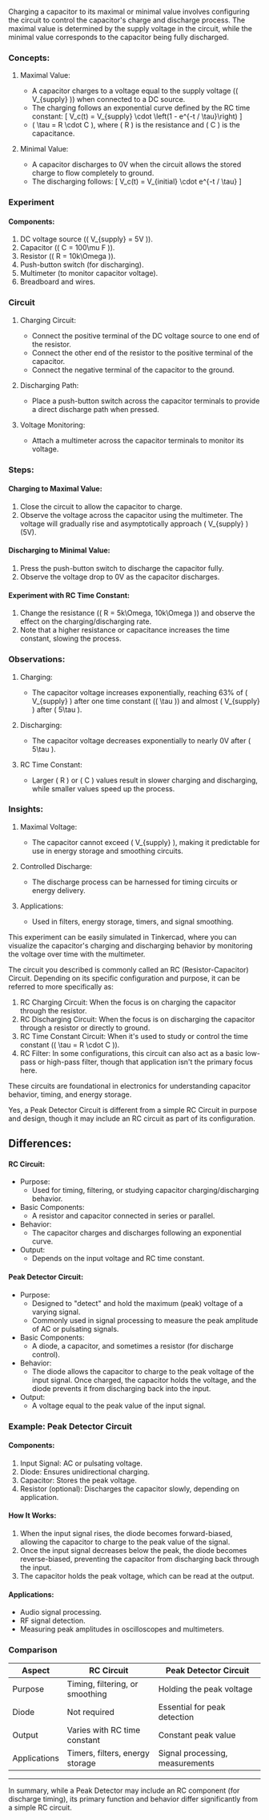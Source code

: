 Charging a capacitor to its maximal or minimal value involves configuring the circuit to control the capacitor's charge and discharge process. The maximal value is determined by the supply voltage in the circuit, while the minimal value corresponds to the capacitor being fully discharged.

### Concepts:

1. Maximal Value:
   - A capacitor charges to a voltage equal to the supply voltage (\( V_{supply} \)) when connected to a DC source.
   - The charging follows an exponential curve defined by the RC time constant:
     \[
     V_c(t) = V_{supply} \cdot \left(1 - e^{-t / \tau}\right)
     \]
   - \( \tau = R \cdot C \), where \( R \) is the resistance and \( C \) is the capacitance.

2. Minimal Value:
   - A capacitor discharges to 0V when the circuit allows the stored charge to flow completely to ground.
   - The discharging follows:
     \[
     V_c(t) = V_{initial} \cdot e^{-t / \tau}
     \]

### Experiment

#### Components:
1. DC voltage source (\( V_{supply} = 5V \)).
2. Capacitor (\( C = 100\mu F \)).
3. Resistor (\( R = 10k\Omega \)).
4. Push-button switch (for discharging).
5. Multimeter (to monitor capacitor voltage).
6. Breadboard and wires.

### Circuit

1. Charging Circuit:
   - Connect the positive terminal of the DC voltage source to one end of the resistor.
   - Connect the other end of the resistor to the positive terminal of the capacitor.
   - Connect the negative terminal of the capacitor to the ground.

2. Discharging Path:
   - Place a push-button switch across the capacitor terminals to provide a direct discharge path when pressed.

3. Voltage Monitoring:
   - Attach a multimeter across the capacitor terminals to monitor its voltage.

### Steps:

#### Charging to Maximal Value:
1. Close the circuit to allow the capacitor to charge.
2. Observe the voltage across the capacitor using the multimeter. The voltage will gradually rise and asymptotically approach \( V_{supply} \) (5V).

#### Discharging to Minimal Value:
1. Press the push-button switch to discharge the capacitor fully.
2. Observe the voltage drop to 0V as the capacitor discharges.

#### Experiment with RC Time Constant:
1. Change the resistance (\( R = 5k\Omega, 10k\Omega \)) and observe the effect on the charging/discharging rate.
2. Note that a higher resistance or capacitance increases the time constant, slowing the process.

### Observations:

1. Charging:
   - The capacitor voltage increases exponentially, reaching 63% of \( V_{supply} \) after one time constant (\( \tau \)) and almost \( V_{supply} \) after \( 5\tau \).

2. Discharging:
   - The capacitor voltage decreases exponentially to nearly 0V after \( 5\tau \).

3. RC Time Constant:
   - Larger \( R \) or \( C \) values result in slower charging and discharging, while smaller values speed up the process.

### Insights:

1. Maximal Voltage:
   - The capacitor cannot exceed \( V_{supply} \), making it predictable for use in energy storage and smoothing circuits.

2. Controlled Discharge:
   - The discharge process can be harnessed for timing circuits or energy delivery.

3. Applications:
   - Used in filters, energy storage, timers, and signal smoothing.

This experiment can be easily simulated in Tinkercad, where you can visualize the capacitor's charging and discharging behavior by monitoring the voltage over time with the multimeter.

The circuit you described is commonly called an RC (Resistor-Capacitor) Circuit. Depending on its specific configuration and purpose, it can be referred to more specifically as:

1. RC Charging Circuit: When the focus is on charging the capacitor through the resistor.
2. RC Discharging Circuit: When the focus is on discharging the capacitor through a resistor or directly to ground.
3. RC Time Constant Circuit: When it's used to study or control the time constant (\( \tau = R \cdot C \)).
4. RC Filter: In some configurations, this circuit can also act as a basic low-pass or high-pass filter, though that application isn't the primary focus here.

These circuits are foundational in electronics for understanding capacitor behavior, timing, and energy storage.

Yes, a Peak Detector Circuit is different from a simple RC Circuit in purpose and design, though it may include an RC circuit as part of its configuration.

## Differences:

#### RC Circuit:
- Purpose:
  - Used for timing, filtering, or studying capacitor charging/discharging behavior.
- Basic Components:
  - A resistor and capacitor connected in series or parallel.
- Behavior:
  - The capacitor charges and discharges following an exponential curve.
- Output:
  - Depends on the input voltage and RC time constant.

#### Peak Detector Circuit:
- Purpose:
  - Designed to "detect" and hold the maximum (peak) voltage of a varying signal.
  - Commonly used in signal processing to measure the peak amplitude of AC or pulsating signals.
- Basic Components:
  - A diode, a capacitor, and sometimes a resistor (for discharge control).
- Behavior:
  - The diode allows the capacitor to charge to the peak voltage of the input signal. Once charged, the capacitor holds the voltage, and the diode prevents it from discharging back into the input.
- Output:
  - A voltage equal to the peak value of the input signal.

### Example: Peak Detector Circuit

#### Components:
1. Input Signal: AC or pulsating voltage.
2. Diode: Ensures unidirectional charging.
3. Capacitor: Stores the peak voltage.
4. Resistor (optional): Discharges the capacitor slowly, depending on application.

#### How It Works:
1. When the input signal rises, the diode becomes forward-biased, allowing the capacitor to charge to the peak value of the signal.
2. Once the input signal decreases below the peak, the diode becomes reverse-biased, preventing the capacitor from discharging back through the input.
3. The capacitor holds the peak voltage, which can be read at the output.

#### Applications:
- Audio signal processing.
- RF signal detection.
- Measuring peak amplitudes in oscilloscopes and multimeters.

### Comparison

| Aspect             | RC Circuit                  | Peak Detector Circuit       |
|-------------------------|---------------------------------|----------------------------------|
| Purpose            | Timing, filtering, or smoothing | Holding the peak voltage        |
| Diode              | Not required                   | Essential for peak detection    |
| Output             | Varies with RC time constant    | Constant peak value             |
| Applications       | Timers, filters, energy storage | Signal processing, measurements |

---

In summary, while a Peak Detector may include an RC component (for discharge timing), its primary function and behavior differ significantly from a simple RC circuit.
